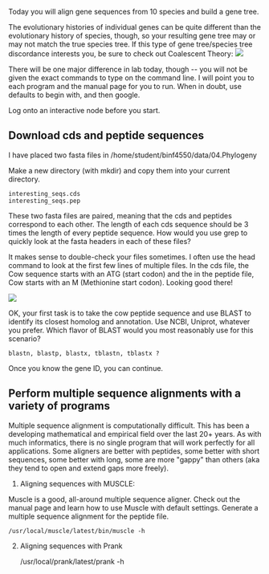 Today you will align gene sequences from 10 species and build a gene tree. 

The evolutionary histories of individual genes can be quite different than the evolutionary history of species, though, so your resulting gene tree may or may not match the true species tree. If this type of gene tree/species tree discordance interests you, be sure to check out Coalescent Theory:
![](https://biologos.org/files/resources/dnavariant.png)

There will be one major difference in lab today, though -- you will not be given the exact commands to type on the command line. I will point you to each program and the manual page for you to run. When in doubt, use defaults to begin with, and then google.

Log onto an interactive node before you start.

## Download cds and peptide sequences
I have placed two fasta files in /home/student/binf4550/data/04.Phylogeny

Make a new directory (with mkdir) and copy them into your current directory. 

    interesting_seqs.cds
    interesting_seqs.pep

These two fasta files are paired, meaning that the cds and peptides correspond to each other. The length of each cds sequence should be 3 times the length of every peptide sequence. How would you use grep to quickly look at the fasta headers in each of these files?

It makes sense to double-check your files sometimes. I often use the head command to look at the first few lines of multiple files. In the cds file, the Cow sequence starts with an ATG (start codon) and the in the peptide file, Cow starts with an M (Methionine start codon). Looking good there!

![](http://i.imgur.com/BhtJW8n.png)

OK, your first task is to take the cow peptide sequence and use BLAST to identify its closest homolog and annotation. Use NCBI, Uniprot, whatever you prefer. Which flavor of BLAST would you most reasonably use for this scenario?

    blastn, blastp, blastx, tblastn, tblastx ?

Once you know the gene ID, you can continue.

## Perform multiple sequence alignments with a variety of programs

Multiple sequence alignment is computationally difficult. This has been a developing mathematical and empirical field over the last 20+ years. As with much informatics, there is no single program that will work perfectly for all applications. Some aligners are better with peptides, some better with short sequences, some better with long, some are more "gappy" than others (aka they tend to open and extend gaps more freely).  

1) Aligning sequences with MUSCLE:

Muscle is a good, all-around multiple sequence aligner. Check out the manual page and learn how to use Muscle with default settings. Generate a multiple sequence alignment for the peptide file.

    /usr/local/muscle/latest/bin/muscle -h

2) Aligning sequences with Prank

    /usr/local/prank/latest/prank -h